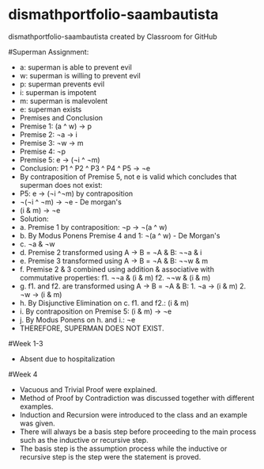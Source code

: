 # dismathportfolio-saambautista
dismathportfolio-saambautista created by Classroom for GitHub

#Superman Assignment:
<UL>
<LI> a: superman is able to prevent evil
<LI> w: superman is willing to prevent evil
<LI> p: superman prevents evil
<LI> i: superman is impotent
<LI> m: superman is malevolent
<LI> e: superman exists
<LI> Premises and Conclusion
<LI> Premise 1: (a ^ w) → p
<LI> Premise 2: ¬a → i
<LI> Premise 3: ¬w → m
<LI> Premise 4: ¬p
<LI> Premise 5: e → (¬i ^ ¬m)
<LI> Conclusion: P1 ^ P2 ^ P3 ^ P4 ^ P5 → ¬e
<LI> By contraposition of Premise 5, not e is valid which concludes that superman does not exist:
<LI> P5: e → (¬i ^¬m) by contraposition
<LI> ¬(¬i ^ ¬m) → ¬e - De morgan's
<LI> (i & m) → ¬e
<LI> Solution:
<LI> a. Premise 1 by contraposition: ¬p → ¬(a ^ w)
<LI> b. By Modus Ponens Premise 4 and 1: ¬(a ^ w) - De Morgan's
<LI> c. ¬a & ¬w
<LI> d. Premise 2 transformed using A → B = ¬A & B: ¬¬a & i
<LI> e. Premise 3 transformed using A → B = ¬A & B: ¬¬w & m
<LI> f. Premise 2  & 3 combined using addition & associative with commutative properties: f1. ¬¬a & (i & m) f2. ¬¬w & (i & m)
<LI> g. f1. and f2. are transformed using A -> B = ¬A & B: 1. ¬a → (i & m) 2. ¬w -> (i & m)
<LI> h. By Disjunctive Elimination on c. f1. and f2.: (i & m)
<LI> i. By contraposition on Premise 5: (i & m) -> ¬e
<LI> j. By Modus Ponens on h. and i.: ¬e 
<LI> THEREFORE, SUPERMAN DOES NOT EXIST.
</UL>

#Week 1-3 
<UL>
<LI> Absent due to hospitalization
</UL>

#Week 4
<UL>
<LI> Vacuous and Trivial Proof were explained.
<LI> Method of Proof by Contradiction was discussed together with different examples.
<LI> Induction and Recursion were introduced to the class and an example was given.
<LI> There will always be a basis step before proceeding to the main process such as the inductive or recursive step.
<LI> The basis step is the assumption process while the inductive or recursive step is the step were the statement is proved.
</UL>
